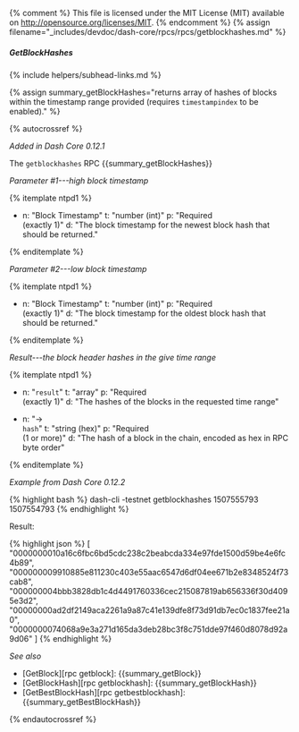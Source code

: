 {% comment %}
This file is licensed under the MIT License (MIT) available on
http://opensource.org/licenses/MIT.
{% endcomment %}
{% assign filename="_includes/devdoc/dash-core/rpcs/rpcs/getblockhashes.md" %}

##### GetBlockHashes
{% include helpers/subhead-links.md %}

{% assign summary_getBlockHashes="returns array of hashes of blocks within the timestamp range provided (requires `timestampindex` to be enabled)." %}

{% autocrossref %}

*Added in Dash Core 0.12.1*

The `getblockhashes` RPC {{summary_getBlockHashes}}

*Parameter #1---high block timestamp*

{% itemplate ntpd1 %}
- n: "Block Timestamp"
  t: "number (int)"
  p: "Required<br>(exactly 1)"
  d: "The block timestamp for the newest block hash that should be returned."

{% enditemplate %}

*Parameter #2---low block timestamp*

{% itemplate ntpd1 %}
- n: "Block Timestamp"
  t: "number (int)"
  p: "Required<br>(exactly 1)"
  d: "The block timestamp for the oldest block hash that should be returned."

{% enditemplate %}

*Result---the block header hashes in the give time range*

{% itemplate ntpd1 %}
- n: "`result`"
  t: "array"
  p: "Required<br>(exactly 1)"
  d: "The hashes of the blocks in the requested time range"

- n: "→<br>`hash`"
  t: "string (hex)"
  p: "Required<br>(1 or more)"
  d: "The hash of a block in the chain, encoded as hex in RPC byte order"

{% enditemplate %}

*Example from Dash Core 0.12.2*

{% highlight bash %}
dash-cli -testnet getblockhashes 1507555793 1507554793
{% endhighlight %}

Result:

{% highlight json %}
[
  "0000000010a16c6fbc6bd5cdc238c2beabcda334e97fde1500d59be4e6fc4b89",
  "000000009910885e811230c403e55aac6547d6df04ee671b2e8348524f73cab8",
  "000000004bbb3828db1c4d4491760336cec215087819ab656336f30d4095e3d2",
  "00000000ad2df2149aca2261a9a87c41e139dfe8f73d91db7ec0c1837fee21a0",
  "0000000074068a9e3a271d165da3deb28bc3f8c751dde97f460d8078d92a9d06"
]
{% endhighlight %}

*See also*

* [GetBlock][rpc getblock]: {{summary_getBlock}}
* [GetBlockHash][rpc getblockhash]: {{summary_getBlockHash}}
* [GetBestBlockHash][rpc getbestblockhash]: {{summary_getBestBlockHash}}


{% endautocrossref %}
